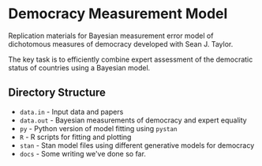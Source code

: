 # Democracy Measurement Model

Replication materials for Bayesian measurement error model of dichotomous measures of democracy developed with Sean J. Taylor.

The key task is to efficiently combine expert assessment of the democratic status of countries using a Bayesian model.

## Directory Structure

 * `data.in` - Input data and papers
 * `data.out` - Bayesian measurements of democracy and expert equality
 * `py` - Python version of model fitting using `pystan`
 * `R` - R scripts for fitting and plotting
 * `stan` - Stan model files using different generative models for democracy
 * `docs` - Some writing we've done so far.

